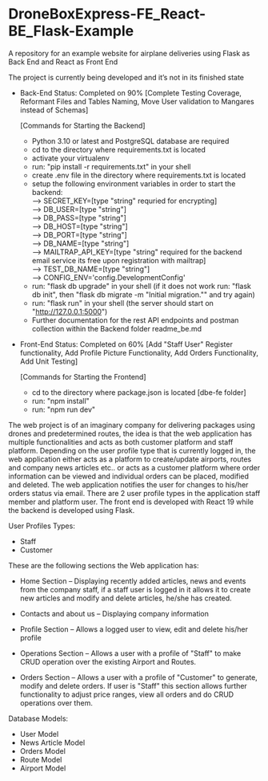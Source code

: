 # DroneBoxExpress-FE_React-BE_Flask-Example  
A repository for an example website for airplane deliveries using Flask as Back End and React as Front End  
  
The project is currently being developed and it’s not in its finished state  
  
* Back-End Status: Completed on 90%  [Complete Testing Coverage, Reformant Files and Tables Naming, Move User validation to Mangares instead of Schemas]  
    
  [Commands for Starting the Backend]  
  - Python 3.10 or latest and PostgreSQL database are required  
  - cd to the directory where requirements.txt is located  
  - activate your virtualenv  
  - run: "pip install -r requirements.txt" in your shell  
  - create .env file in the directory where requirements.txt is located  
  - setup the following environment variables in order to start the backend:  
      -->   SECRET_KEY=[type "string" requried for encrypting]  
      -->   DB_USER=[type "string"]  
      -->   DB_PASS=[type "string"]  
      -->   DB_HOST=[type "string"]  
      -->   DB_PORT=[type "string"]  
      -->   DB_NAME=[type "string"]  
      -->   MAILTRAP_API_KEY=[type "string" required for the backend email service its free upon registration with mailtrap]  
      -->   TEST_DB_NAME=[type "string"]  
      -->   CONFIG_ENV='config.DevelopmentConfig'  
  - run: "flask db upgrade" in your shell (if it does not work run: "flask db init", then "flask db migrate -m "Initial migration."" and try again)   
  - run: "flask run" in your shell (the server should start on "http://127.0.0.1:5000")  
  - Further documentation for the rest API endpoints and postman collection within the Backend folder readme_be.md  
  
* Front-End Status: Completed on 60%  [Add "Staff User" Register functionality, Add Profile Picture Functionality, Add Orders Functionality, Add Unit Testing]  
    
  [Commands for Starting the Frontend]  
  - cd to the directory where package.json is located [dbe-fe folder]  
  - run: "npm install"  
  - run: "npm run dev"  
    
The web project is of an imaginary company for delivering packages using drones and predetermined routes, the idea is that the web application has multiple functionalities and acts as both customer platform and staff platform. Depending on the user profile type that is currently logged in, the web application either acts as a platform to create/update airports, routes and company news articles etc.. or acts as a customer platform where order information can be viewed and individual orders can be placed, modified and deleted. The web application notifies the user for changes to his/her orders status via email. There are 2 user profile types in the application staff member and platform user. The front end is developed with React 19 while the backend is developed using Flask.  
  
User Profiles Types:  
* Staff  
* Customer  
  
These are the following sections the Web application has:  
  
* Home Section – Displaying recently added articles, news and events from the company staff, if a staff user is logged in it allows it to create new articles and modify and delete articles, he/she has created.

* Contacts and about us – Displaying company information

* Profile Section – Allows a logged user to view, edit and delete his/her profile

* Operations Section – Allows a user with a profile of "Staff" to make CRUD operation over the existing Airport and Routes.

* Orders Section – Allows a user with a profile of "Customer" to generate, modify and delete orders. If user is "Staff" this section allows further functionality to adjust price ranges, view all orders and do CRUD operations over them.
  
Database Models:
* User Model
* News Article Model
* Orders Model
* Route Model
* Airport Model
  
